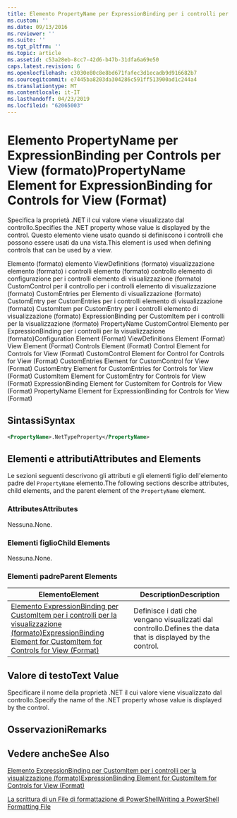 ```yaml
---
title: Elemento PropertyName per ExpressionBinding per i controlli per la visualizzazione (formato) | Microsoft Docs
ms.custom: ''
ms.date: 09/13/2016
ms.reviewer: ''
ms.suite: ''
ms.tgt_pltfrm: ''
ms.topic: article
ms.assetid: c53a28eb-8cc7-42d6-b47b-31dfa6a69e50
caps.latest.revision: 6
ms.openlocfilehash: c3030e80c8e8bd671fafec3d1ecadb9d916682b7
ms.sourcegitcommit: e7445ba8203da304286c591ff513900ad1c244a4
ms.translationtype: MT
ms.contentlocale: it-IT
ms.lasthandoff: 04/23/2019
ms.locfileid: "62065003"
---
```

# <a name="propertyname-element-for-expressionbinding-for-controls-for-view-format"></a><span data-ttu-id="4905d-102">Elemento PropertyName per ExpressionBinding per Controls per View (formato)</span><span class="sxs-lookup"><span data-stu-id="4905d-102">PropertyName Element for ExpressionBinding for Controls for View (Format)</span></span>

<span data-ttu-id="4905d-103">Specifica la proprietà .NET il cui valore viene visualizzato dal controllo.</span><span class="sxs-lookup"><span data-stu-id="4905d-103">Specifies the .NET property whose value is displayed by the control.</span></span> <span data-ttu-id="4905d-104">Questo elemento viene usato quando si definiscono i controlli che possono essere usati da una vista.</span><span class="sxs-lookup"><span data-stu-id="4905d-104">This element is used when defining controls that can be used by a view.</span></span>

<span data-ttu-id="4905d-105">Elemento (formato) elemento ViewDefinitions (formato) visualizzazione elemento (formato) i controlli elemento (formato) controllo elemento di configurazione per i controlli elemento di visualizzazione (formato) CustomControl per il controllo per i controlli elemento di visualizzazione (formato) CustomEntries per Elemento di visualizzazione (formato) CustomEntry per CustomEntries per i controlli elemento di visualizzazione (formato) CustomItem per CustomEntry per i controlli elemento di visualizzazione (formato) ExpressionBinding per CustomItem per i controlli per la visualizzazione (formato) PropertyName CustomControl Elemento per ExpressionBinding per i controlli per la visualizzazione (formato)</span><span class="sxs-lookup"><span data-stu-id="4905d-105">Configuration Element (Format) ViewDefinitions Element (Format) View Element (Format) Controls Element (Format) Control Element for Controls for View (Format) CustomControl Element for Control for Controls for View (Format) CustomEntries Element for CustomControl for View (Format) CustomEntry Element for CustomEntries for Controls for View (Format) CustomItem Element for CustomEntry for Controls for View (Format) ExpressionBinding Element for CustomItem for Controls for View (Format) PropertyName Element for ExpressionBinding for Controls for View (Format)</span></span>

## <a name="syntax"></a><span data-ttu-id="4905d-106">Sintassi</span><span class="sxs-lookup"><span data-stu-id="4905d-106">Syntax</span></span>

```xml
<PropertyName>.NetTypeProperty</PropertyName>
```

## <a name="attributes-and-elements"></a><span data-ttu-id="4905d-107">Elementi e attributi</span><span class="sxs-lookup"><span data-stu-id="4905d-107">Attributes and Elements</span></span>

<span data-ttu-id="4905d-108">Le sezioni seguenti descrivono gli attributi e gli elementi figlio dell'elemento padre del `PropertyName` elemento.</span><span class="sxs-lookup"><span data-stu-id="4905d-108">The following sections describe attributes, child elements, and the parent element of the `PropertyName` element.</span></span>

### <a name="attributes"></a><span data-ttu-id="4905d-109">Attributes</span><span class="sxs-lookup"><span data-stu-id="4905d-109">Attributes</span></span>

<span data-ttu-id="4905d-110">Nessuna.</span><span class="sxs-lookup"><span data-stu-id="4905d-110">None.</span></span>

### <a name="child-elements"></a><span data-ttu-id="4905d-111">Elementi figlio</span><span class="sxs-lookup"><span data-stu-id="4905d-111">Child Elements</span></span>

<span data-ttu-id="4905d-112">Nessuna.</span><span class="sxs-lookup"><span data-stu-id="4905d-112">None.</span></span>

### <a name="parent-elements"></a><span data-ttu-id="4905d-113">Elementi padre</span><span class="sxs-lookup"><span data-stu-id="4905d-113">Parent Elements</span></span>

|<span data-ttu-id="4905d-114">Elemento</span><span class="sxs-lookup"><span data-stu-id="4905d-114">Element</span></span>|<span data-ttu-id="4905d-115">Description</span><span class="sxs-lookup"><span data-stu-id="4905d-115">Description</span></span>|
|-------------|-----------------|
|[<span data-ttu-id="4905d-116">Elemento ExpressionBinding per CustomItem per i controlli per la visualizzazione (formato)</span><span class="sxs-lookup"><span data-stu-id="4905d-116">ExpressionBinding Element for CustomItem for Controls for View (Format)</span></span>](./expressionbinding-element-for-customitem-for-controls-for-view-format.md)|<span data-ttu-id="4905d-117">Definisce i dati che vengano visualizzati dal controllo.</span><span class="sxs-lookup"><span data-stu-id="4905d-117">Defines the data that is displayed by the control.</span></span>|

## <a name="text-value"></a><span data-ttu-id="4905d-118">Valore di testo</span><span class="sxs-lookup"><span data-stu-id="4905d-118">Text Value</span></span>

<span data-ttu-id="4905d-119">Specificare il nome della proprietà .NET il cui valore viene visualizzato dal controllo.</span><span class="sxs-lookup"><span data-stu-id="4905d-119">Specify the name of the .NET property whose value is displayed by the control.</span></span>

## <a name="remarks"></a><span data-ttu-id="4905d-120">Osservazioni</span><span class="sxs-lookup"><span data-stu-id="4905d-120">Remarks</span></span>

## <a name="see-also"></a><span data-ttu-id="4905d-121">Vedere anche</span><span class="sxs-lookup"><span data-stu-id="4905d-121">See Also</span></span>

[<span data-ttu-id="4905d-122">Elemento ExpressionBinding per CustomItem per i controlli per la visualizzazione (formato)</span><span class="sxs-lookup"><span data-stu-id="4905d-122">ExpressionBinding Element for CustomItem for Controls for View (Format)</span></span>](./expressionbinding-element-for-customitem-for-controls-for-view-format.md)

[<span data-ttu-id="4905d-123">La scrittura di un File di formattazione di PowerShell</span><span class="sxs-lookup"><span data-stu-id="4905d-123">Writing a PowerShell Formatting File</span></span>](./writing-a-powershell-formatting-file.md)
